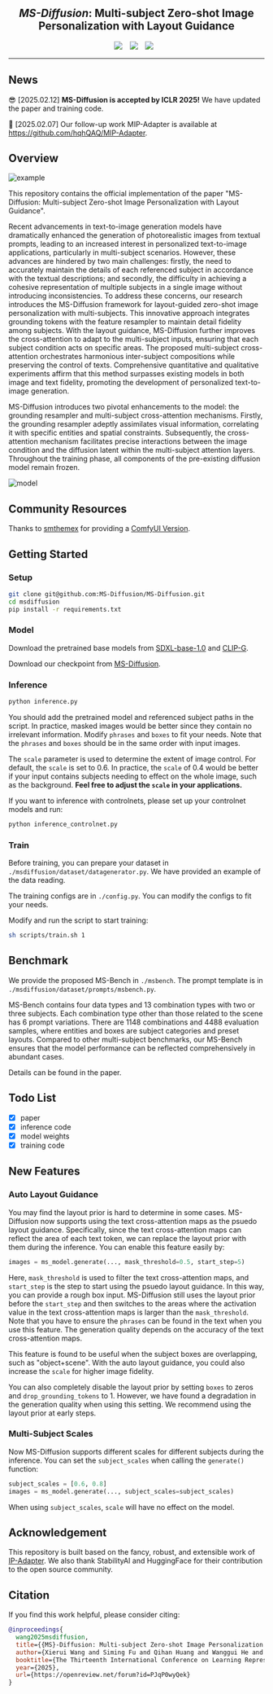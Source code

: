 ## <div align="center"> <i>MS-Diffusion</i>: Multi-subject Zero-shot Image Personalization with Layout Guidance </div>

<div align="center">

  <a href="https://MS-Diffusion.github.io"><img src="https://img.shields.io/static/v1?label=Project%20Page&message=GitHub&color=blue&logo=github"></a> &ensp;
  <a href="https://arxiv.org/abs/2406.07209"><img src="https://img.shields.io/static/v1?label=ArXiv&message=2406.07209&color=B31B1B&logo=arxiv"></a> &ensp;
  <a href="https://huggingface.co/doge1516/MS-Diffusion"><img src="https://img.shields.io/static/v1?label=Model Weights&message=HuggingFace&color=yellow"></a> &ensp;

</div>

---

## News

:sunglasses: [2025.02.12] **MS-Diffusion is accepted by ICLR 2025!** We have updated the paper and training code.

:mag_right: [2025.02.07] Our follow-up work MIP-Adapter is available at https://github.com/hqhQAQ/MIP-Adapter.

## Overview

![example](imgs/teaser_new.png)

This repository contains the official implementation of the paper "MS-Diffusion: Multi-subject Zero-shot Image Personalization with Layout Guidance".

Recent advancements in text-to-image generation models have dramatically enhanced the generation of photorealistic images from textual prompts, leading to an increased interest in personalized text-to-image applications, particularly in multi-subject scenarios. However, these advances are hindered by two main challenges: firstly, the need to accurately maintain the details of each referenced subject in accordance with the textual descriptions; and secondly, the difficulty in achieving a cohesive representation of multiple subjects in a single image without introducing inconsistencies. To address these concerns, our research introduces the MS-Diffusion framework for layout-guided zero-shot image personalization with multi-subjects. This innovative approach integrates grounding tokens with the feature resampler to maintain detail fidelity among subjects. With the layout guidance, MS-Diffusion further improves the cross-attention to adapt to the multi-subject inputs, ensuring that each subject condition acts on specific areas. The proposed multi-subject cross-attention orchestrates harmonious inter-subject compositions while preserving the control of texts. Comprehensive quantitative and qualitative experiments affirm that this method surpasses existing models in both image and text fidelity, promoting the development of personalized text-to-image generation.

MS-Diffusion introduces two pivotal enhancements to the model: the grounding resampler and multi-subject cross-attention mechanisms. Firstly, the grounding resampler adeptly assimilates visual information, correlating it with specific entities and spatial constraints. Subsequently, the cross-attention mechanism facilitates precise interactions between the image condition and the diffusion latent within the multi-subject attention layers. Throughout the training phase, all components of the pre-existing diffusion model remain frozen.

![model](imgs/overall.png)

## Community Resources

Thanks to [smthemex](https://github.com/smthemex) for providing a [ComfyUI Version](https://github.com/smthemex/ComfyUI_MS_Diffusion).

## Getting Started

### Setup

```bash
git clone git@github.com:MS-Diffusion/MS-Diffusion.git
cd msdiffusion
pip install -r requirements.txt
```

### Model

Download the pretrained base models from [SDXL-base-1.0](https://huggingface.co/stabilityai/stable-diffusion-xl-base-1.0) and [CLIP-G](https://huggingface.co/laion/CLIP-ViT-bigG-14-laion2B-39B-b160k).

Download our checkpoint from [MS-Diffusion](https://huggingface.co/doge1516/MS-Diffusion).

### Inference

```bash
python inference.py
```

You should add the pretrained model and referenced subject paths in the script. In practice, masked images would be better since they contain no irrelevant information. Modify `phrases` and `boxes` to fit your needs. Note that the `phrases` and `boxes` should be in the same order with input images.

The `scale` parameter is used to determine the extent of image control. For default, the `scale` is set to 0.6. In practice, the `scale` of 0.4 would be better if your input contains subjects needing to effect on the whole image, such as the background. **Feel free to adjust the `scale` in your applications.**

If you want to inference with controlnets, please set up your controlnet models and run:

```bash
python inference_controlnet.py
```

### Train

Before training, you can prepare your dataset in `./msdiffusion/dataset/datagenerator.py`. We have provided an example of the data reading.

The training configs are in `./config.py`. You can modify the configs to fit your needs.

Modify and run the script to start training:

```bash
sh scripts/train.sh 1
```

## Benchmark

We provide the proposed MS-Bench in `./msbench`. The prompt template is in `./msdiffusion/dataset/prompts/msbench.py`.

MS-Bench contains four data types and 13 combination types with two or three subjects. Each combination type other than those related to the scene has 6 prompt variations. There are 1148 combinations and 4488 evaluation samples, where entities and boxes are subject categories and preset layouts. Compared to other multi-subject benchmarks, our MS-Bench ensures that the model performance can be reflected comprehensively in abundant cases.

Details can be found in the paper.

## Todo List

- [x] paper
- [x] inference code
- [x] model weights
- [x] training code

## New Features

### Auto Layout Guidance

You may find the layout prior is hard to determine in some cases. MS-Diffusion now supports using the text cross-attention maps as the psuedo layout guidance. Specifically, since the text cross-attention maps can reflect the area of each text token, we can replace the layout prior with them during the inference. You can enable this feature easily by:

```python
images = ms_model.generate(..., mask_threshold=0.5, start_step=5)
```

Here, `mask_threshold` is used to filter the text cross-attention maps, and `start_step` is the step to start using the psuedo layout guidance. In this way, you can provide a rough box input. MS-Diffusion still uses the layout prior before the `start_step` and then switches to the areas where the activation value in the text cross-attention maps is larger than the `mask_threshold`. Note that you have to ensure the `phrases` can be found in the text when you use this feature. The generation quality depends on the accuracy of the text cross-attention maps.

This feature is found to be useful when the subject boxes are overlapping, such as "object+scene". With the auto layout guidance, you could also increase the `scale` for higher image fidelity.

You can also completely disable the layout prior by setting `boxes` to zeros and `drop_grounding_tokens` to 1. However, we have found a degradation in the generation quality when using this setting. We recommend using the layout prior at early steps.

### Multi-Subject Scales

Now MS-Diffusion supports different scales for different subjects during the inference. You can set the `subject_scales` when calling the `generate()` function:

```python
subject_scales = [0.6, 0.8]
images = ms_model.generate(..., subject_scales=subject_scales)
```

When using `subject_scales`, `scale` will have no effect on the model.

## Acknowledgement

This repository is built based on the fancy, robust, and extensible work of [IP-Adapter](https://github.com/tencent-ailab/IP-Adapter). We also thank StabilityAI and HuggingFace for their contribution to the open source community.

## Citation

If you find this work helpful, please consider citing:

```bibtex
@inproceedings{
  wang2025msdiffusion,
  title={{MS}-Diffusion: Multi-subject Zero-shot Image Personalization with Layout Guidance},
  author={Xierui Wang and Siming Fu and Qihan Huang and Wanggui He and Hao Jiang},
  booktitle={The Thirteenth International Conference on Learning Representations},
  year={2025},
  url={https://openreview.net/forum?id=PJqP0wyQek}
}
```
